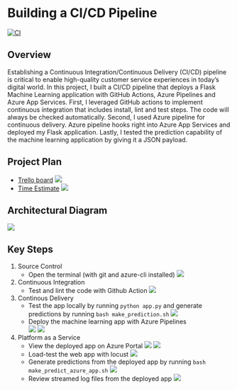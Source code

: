 # Building a CI/CD Pipeline
[![CI](https://github.com/iDataist/Building-a-CI-CD-pipeline/actions/workflows/main.yml/badge.svg)](https://github.com/iDataist/Building-a-CI-CD-pipeline/actions/workflows/main.yml)

## Overview

Establishing a Continuous Integration/Continuous Delivery (CI/CD) pipeline is critical to enable high-quality customer service experiences in today’s digital world. In this project, I built a CI/CD pipeline that deploys a Flask Machine Learning application with GitHub Actions, Azure Pipelines and Azure App Services. First, I leveraged GitHub actions to implement continuous integration that includes install, lint and test steps. The code will always be checked automatically. Second, I used Azure pipeline for continuous delivery. Azure pipeline hooks right into Azure App Services and deployed my Flask application. Lastly, I tested the prediction capability of the machine learning application by giving it a JSON payload. 

## Project Plan

* [Trello board](https://trello.com/invite/b/991rrsp2/557a8a37842cf3151b22957d3173efb5/kanban-template)
    ![](screenshots/trello.png)
* [Time Estimate](https://github.com/iDataist/Building-a-CI-CD-pipeline/blob/main/time_estimate.xlsx)
    ![](screenshots/time.png)

## Architectural Diagram
![](screenshots/architecture_diagram.png)

## Key Steps

1. Source Control
    * Open the terminal (with git and azure-cli installed)
        ![](screenshots/azure_shell.png)
2. Continuous Integration
    * Test and lint the code with Github Action 
        ![](screenshots/github_actions.png)
3. Continous Delivery
    * Test the app locally by running `python app.py` and generate predictions by running `bash make_prediction.sh`
    ![](screenshots/test_run1.png)
    * Deploy the machine learning app with Azure Pipelines  
        ![](screenshots/azure_pipeline1.png)
        ![](screenshots/azure_pipeline2.png)
4. Platform as a Service
    * View the deployed app on Azure Portal
        ![](screenshots/webapp1.png)
        ![](screenshots/webapp2.png)
    * Load-test the web app with locust
        ![](screenshots/locust.png)
    * Generate predictions from the deployed app by running `bash make_predict_azure_app.sh` 
        ![](screenshots/test_run2.png)
    * Review streamed log files from the deployed app
        ![](screenshots/log_stream.png)




